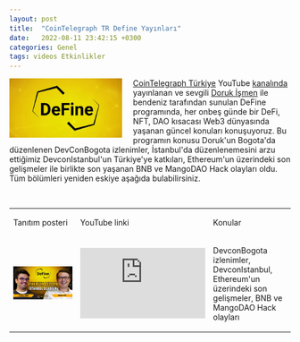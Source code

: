 ```yaml
---
layout: post
title:  "CoinTelegraph TR Define Yayınları"
date:   2022-08-11 23:42:15 +0300
categories: Genel
tags: videos Etkinlikler
---
```


<img align="left" src="/assets/define_logo.jpg" style="width:40%; padding-right:20px"> [CoinTelegraph Türkiye](https://tr.cointelegraph.com/) YouTube [kanalında](https://www.youtube.com/channel/UCA5gkdX4wbUVwCBombVkdZQ) yayınlanan ve sevgili [Doruk İşmen](https://twitter.com/dorukismen) ile bendeniz tarafından sunulan DeFine programında, her onbeş günde bir DeFi, NFT, DAO kısacası Web3 dünyasında yaşanan güncel konuları konuşuyoruz. Bu programın konusu Doruk'un Bogota'da düzenlenen DevConBogota izlenimler, İstanbul'da düzenlenemesini arzu ettiğimiz DevconIstanbul'un Türkiye'ye katkıları, Ethereum'un üzerindeki son gelişmeler ile birlikte son yaşanan BNB ve MangoDAO Hack olayları oldu. Tüm bölümleri yeniden eskiye aşağıda bulabilirsiniz. 

&nbsp;

<table>
<tr>
<td>
<p>
Tanıtım posteri
</p></td>
<td>
<p>
YouTube linki
</p></td>
<td>
<p>
Konular
</p></td>
</tr>
<tr>
<td style="width:33%">
<img src="/assets/define_poster_1022.jpg">
</td>
<td style="width:33%"><iframe width="224" height="126" src="https://www.youtube.com/embed/8dO2D3hKNE0" frameborder="0" allowfullscreen></iframe>
</td>
 <td style="width:33%; vertical-align:top">
<p>DevconBogota izlenimler, DevconIstanbul, Ethereum'un üzerindeki son gelişmeler, BNB ve MangoDAO Hack olayları</p>
</td>
</tr>
</table>

&nbsp;
